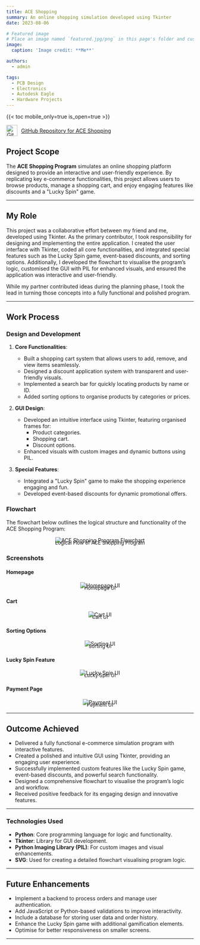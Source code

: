 ```yaml
---
title: ACE Shopping
summary: An online shopping simulation developed using Tkinter
date: 2023-08-06

# Featured image
# Place an image named `featured.jpg/png` in this page's folder and customize its options here.
image:
  caption: 'Image credit: **Me**'

authors:
  - admin

tags:
  - PCB Design
  - Electronics
  - Autodesk Eagle
  - Hardware Projects
---
```


{{< toc mobile_only=true is_open=true >}}

<a href="https://github.com/Cayden2606/ACE-Shopping" style="display: flex; align-items: center;" target="_blank">
  <img src="https://github.githubassets.com/images/modules/logos_page/GitHub-Mark.png" alt="GitHub Logo" style="width: 30px; margin-right: 10px;">
  GitHub Repository for ACE Shopping
</a>


<!-- ## Overview
The ACE Shopping program simulates an online shopping platform designed to provide a rich, interactive, and user-friendly experience. By mimicking key e-commerce functionalities, this project enables users to browse products, manage a shopping cart, and enjoy engaging features like discounts and a fun "Lucky Spin" game.

## Screenshots
<hr>

### Homepage
<div style="text-align: center;">
  <img src="featured.png" alt="Wiring Diagram" style="max-width: 100%; height: auto;">
  <div style="font-size: small; margin-top: -10px;">Homepage UI</div>
</div>

### Cart  
<div style="text-align: center;">
  <img src="Cart.png" alt="Wiring Diagram" style="max-width: 100%; height: auto;">
  <div style="font-size: small; margin-top: -10px;">Cart UI</div>
</div>

### Sorting Options
<div style="text-align: center;">
  <img src="Sorting.png" alt="Wiring Diagram" style="max-width: 100%; height: auto;">
  <div style="font-size: small; margin-top: -10px;">Sorting UI</div>
</div>


### Lucky Spin Feature 
<div style="text-align: center;">
  <img src="Gambling.png" alt="Wiring Diagram" style="max-width: 100%; height: auto;">
  <div style="font-size: small; margin-top: -10px;">Gambling UI</div>
</div>

### Payment Page
<div style="text-align: center;">
  <img src="Payment.png" alt="Wiring Diagram" style="max-width: 100%; height: auto;">
  <div style="font-size: small; margin-top: -10px;">Payment UI</div>
</div>

---

## **Key Features**
### **Core Functionalities**  
- **Product Categories and Items**: Browse through product categories and explore available options.  
- **Shopping Cart Management**: Seamlessly add, remove, and view items in the cart.  
- **Discount Options**: Access and apply available discounts for savings.  
- **Lucky Spin Feature**: A fun gambling-style feature to win extra discounts.  
- **Search Functionality**: Find items quickly by name or unique ID.

### **Additional Enhancements**
- **Event-Themed Discounts**: Seasonal or promotional offers for a dynamic shopping experience.  
- **Sorting Options**: Organize products by categories or prices for easier browsing.  
- **Custom Visuals**: GUI enhanced with custom images for buttons and product visuals using the Python Imaging Library (PIL).

---

## **Major Deliverables**
- **Intuitive GUI**: User-friendly interface built using Tkinter.  
- **Advanced Shopping Cart**: Tools to manage items effectively.  
- **Exciting Lucky Spin**: Adds a unique interactive feature to the platform.  
- **Search Bar**: Quickly locate products by name or ID.  
- **Transparent Discounts**: Clear and user-friendly display and application of discounts.

---

## **Implementation Details**
- **Framework**: Developed with Python and the Tkinter library for GUI design.  
- **GUI Structure**:
  - Organized with frames to separate sections for:
    - Product categories
    - Shopping cart
    - Discount options  
  - Buttons, labels, and images for an engaging user interface.  
- **Custom Visuals**:
  - Integrated custom product images using the Python Imaging Library (PIL).  
- **Core Functionalities**:
  - Adding items to the cart.
  - Displaying and applying discounts.
  - Searching for specific items.
  - Sorting and organizing products.  

---

## **Special Features**
- **Polished GUI**: Clean and intuitive interface designed with Tkinter.  
- **Lucky Spin Game**: A unique and engaging feature for discount opportunities.  
- **Powerful Search**: Find products quickly using names or IDs.  
- **Event-Themed Discounts**: Custom offers tied to seasons or events.  
- **Enhanced Sorting**: Organize items for a smooth shopping experience.  

---

## **How to Run**
1. Clone the repository:
   ```bash
   git clone https://github.com/your-username/ace-shopping.git
   ```
2. Navigate to the project directory:
   ```bash
   cd ace-shopping
   ```
3. Install dependencies (if any):
   ```bash
   pip install pillow
   ```
4. Run the application:
   ```bash
   python ace_shopping.py
   ```

--- -->
## **Project Scope**

The **ACE Shopping Program** simulates an online shopping platform designed to provide an interactive and user-friendly experience. By replicating key e-commerce functionalities, this project allows users to browse products, manage a shopping cart, and enjoy engaging features like discounts and a "Lucky Spin" game. 

---

## **My Role**

This project was a collaborative effort between my friend and me, developed using Tkinter. As the primary contributor, I took responsibility for designing and implementing the entire application. I created the user interface with Tkinter, coded all core functionalities, and integrated special features such as the Lucky Spin game, event-based discounts, and sorting options. Additionally, I developed the flowchart to visualise the program’s logic, customised the GUI with PIL for enhanced visuals, and ensured the application was interactive and user-friendly.

While my partner contributed ideas during the planning phase, I took the lead in turning those concepts into a fully functional and polished program.

---

## **Work Process**

### **Design and Development**
1. **Core Functionalities**:
   - Built a shopping cart system that allows users to add, remove, and view items seamlessly.
   - Designed a discount application system with transparent and user-friendly visuals.
   - Implemented a search bar for quickly locating products by name or ID.
   - Added sorting options to organise products by categories or prices.

2. **GUI Design**:
   - Developed an intuitive interface using Tkinter, featuring organised frames for:
     - Product categories.
     - Shopping cart.
     - Discount options.
   - Enhanced visuals with custom images and dynamic buttons using PIL.

3. **Special Features**:
   - Integrated a "Lucky Spin" game to make the shopping experience engaging and fun.
   - Developed event-based discounts for dynamic promotional offers.

### **Flowchart**
The flowchart below outlines the logical structure and functionality of the ACE Shopping Program:

<!-- <div style="text-align: center;">
    <img src="flowchart.svg" alt="ACE Shopping Program Flowchart" style="max-width: 100%; height: auto;">
    <div style="font-size: small; margin-top: -10px;">Logical Flow of ACE Shopping Program</div>
</div> -->
<!-- <div style="text-align: center;">
    <a href="flowchart.svg" target="_blank" style="text-decoration: none;">
        <img src="flowchart.svg" alt="ACE Shopping Program Flowchart" style="max-width: 100%; height: auto;">
    </a>
    <div style="font-size: small; margin-top: -10px;">Logical Flow of ACE Shopping Program</div>
</div> -->
<div style="text-align: center;">
    <a href="flowchart.svg" target="_blank" style="text-decoration: none;">
        <img src="flowchart.svg" alt="ACE Shopping Program Flowchart" 
             style="max-width: 100%; height: auto; transition: transform 0.2s; cursor: pointer;"
             onmouseover="this.style.transform='scale(1.1)'" 
             onmouseout="this.style.transform='scale(1)'">
    </a>
    <div style="font-size: small; margin-top: -10px;">Logical Flow of ACE Shopping Program</div>
</div>


### **Screenshots**
#### Homepage
<div style="text-align: center;">
  <img src="featured.png" alt="Homepage UI" style="max-width: 100%; height: auto;">
  <div style="font-size: small; margin-top: -10px;">Homepage UI</div>
</div>

#### Cart
<div style="text-align: center;">
  <img src="Cart.png" alt="Cart UI" style="max-width: 100%; height: auto;">
  <div style="font-size: small; margin-top: -10px;">Cart UI</div>
</div>

#### Sorting Options
<div style="text-align: center;">
  <img src="Sorting.png" alt="Sorting UI" style="max-width: 100%; height: auto;">
  <div style="font-size: small; margin-top: -10px;">Sorting UI</div>
</div>

#### Lucky Spin Feature
<div style="text-align: center;">
  <img src="Gambling.png" alt="Lucky Spin UI" style="max-width: 100%; height: auto;">
  <div style="font-size: small; margin-top: -10px;">Lucky Spin UI</div>
</div>

#### Payment Page
<div style="text-align: center;">
  <img src="Payment.png" alt="Payment UI" style="max-width: 100%; height: auto;">
  <div style="font-size: small; margin-top: -10px;">Payment UI</div>
</div>

---

## **Outcome Achieved**

- Delivered a fully functional e-commerce simulation program with interactive features.
- Created a polished and intuitive GUI using Tkinter, providing an engaging user experience.
- Successfully implemented custom features like the Lucky Spin game, event-based discounts, and powerful search functionality.
- Designed a comprehensive flowchart to visualise the program’s logic and workflow.
- Received positive feedback for its engaging design and innovative features.

---

### Technologies Used
- **Python**: Core programming language for logic and functionality.
- **Tkinter**: Library for GUI development.
- **Python Imaging Library (PIL)**: For custom images and visual enhancements.
- **SVG**: Used for creating a detailed flowchart visualising program logic.

---

## **Future Enhancements**

- Implement a backend to process orders and manage user authentication.
- Add JavaScript or Python-based validations to improve interactivity.
- Include a database for storing user data and order history.
- Enhance the Lucky Spin game with additional gamification elements.
- Optimise for better responsiveness on smaller screens.

---
